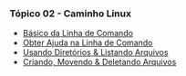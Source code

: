 ### Tópico 02 - Caminho Linux
- [Básico da Linha de Comando](./01-book-lpi/Topico%2002%20-%20Caminho%20Linux/2.1%20-%20BásicoDaLinhaDeComando.md)
- [Obter Ajuda na Linha de Comando](./01-book-lpi/Topico%2002%20-%20Caminho%20Linux/2.2%20-%20ObterAjudaNaLinhaDeComando.md)
- [Usando Diretórios & Listando Arquivos](./01-book-lpi/Topico%2002%20-%20Caminho%20Linux/2.3%20-%20UsandoDiretórios&ListandoArquivos.md)
- [Criando, Movendo & Deletando Arquivos](./01-book-lpi/Topico%2002%20-%20Caminho%20Linux/2.4%20-%20CriandoMovendo&DeletandoArquivos.md)
